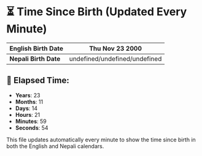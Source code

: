# ⏳ Time Since Birth (Updated Every Minute)

| **English Birth Date** | Thu Nov 23 2000 |
|------------------------|-------------------------------------|
| **Nepali Birth Date**  | undefined/undefined/undefined                  |

## 📅 Elapsed Time:

- **Years**: 23
- **Months**: 11
- **Days**: 14
- **Hours**: 21
- **Minutes**: 59
- **Seconds**: 54

This file updates automatically every minute to show the time since birth in both the English and Nepali calendars.